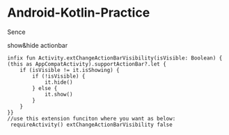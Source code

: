 # Android-Kotlin-Practice
Sence

show&hide actionbar



    infix fun Activity.extChangeActionBarVisibility(isVisible: Boolean) {
    (this as AppCompatActivity).supportActionBar?.let {
        if (isVisible != it.isShowing) {
            if (!isVisible) {
                it.hide()
            } else {
                it.show()
            }
        }
    }}
    //use this extension funciton where you want as below:
     requireActivity() extChangeActionBarVisibility false





 
